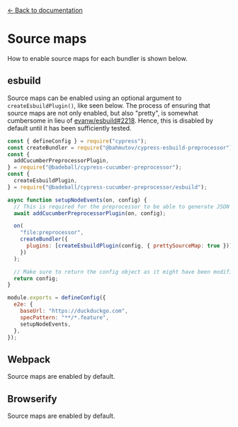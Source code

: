 [← Back to documentation](readme.md)

# Source maps

How to enable source maps for each bundler is shown below.

## esbuild

Source maps can be enabled using an optional argument to `createEsbuildPlugin()`, like seen below.
The process of ensuring that source maps are not only enabled, but also "pretty", is somewhat
cumbersome in lieu of [evanw/esbuild#2218](https://github.com/evanw/esbuild/issues/2218). Hence,
this is disabled by default until it has been sufficiently tested.

```js
const { defineConfig } = require("cypress");
const createBundler = require("@bahmutov/cypress-esbuild-preprocessor");
const {
  addCucumberPreprocessorPlugin,
} = require("@badeball/cypress-cucumber-preprocessor");
const {
  createEsbuildPlugin,
} = require("@badeball/cypress-cucumber-preprocessor/esbuild");

async function setupNodeEvents(on, config) {
  // This is required for the preprocessor to be able to generate JSON reports after each run, and more,
  await addCucumberPreprocessorPlugin(on, config);

  on(
    "file:preprocessor",
    createBundler({
      plugins: [createEsbuildPlugin(config, { prettySourceMap: true })]
    })
  );

  // Make sure to return the config object as it might have been modified by the plugin.
  return config;
}

module.exports = defineConfig({
  e2e: {
    baseUrl: "https://duckduckgo.com",
    specPattern: "**/*.feature",
    setupNodeEvents,
  },
});
```

## Webpack

Source maps are enabled by default.

## Browserify

Source maps are enabled by default.
